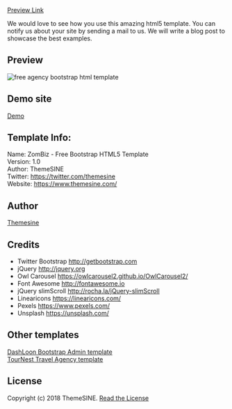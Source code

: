 
<a href="https://www.themesine.com/downloads/zombiz-agency-html5-template/" target="_blank">Preview Link</a>

We would love to see how you use this amazing html5 template. You can notify us about your site by sending a mail to us. We will write a blog post to showcase the best examples.

Preview
--------
![free agency bootstrap html template](https://cdn.dribbble.com/users/1351310/screenshots/3475869/zombiz_dribbble_shot_6.jpg)

Demo site
---------
<a href="http://demo.themesine.com/zombiz/" rel="nofollow" target="_blank">Demo</a>

Template Info:
-----------------------
Name: 		ZomBiz - Free Bootstrap HTML5 Template <br>
Version: 	1.0 <br>
Author: 	ThemeSINE <br>
Twitter:	https://twitter.com/themesine <br>
Website: 	https://www.themesine.com/ <br>

Author
-------
<a href="https://www.themesine.com" target="_blank">Themesine</a>

Credits
-----------------------
- Twitter Bootstrap http://getbootstrap.com
- jQuery http://jquery.org
- Owl Carousel https://owlcarousel2.github.io/OwlCarousel2/
- Font Awesome http://fontawesome.io
- jQuery slimScroll http://rocha.la/jQuery-slimScroll
- Linearicons https://linearicons.com/
- Pexels https://www.pexels.com/
- Unsplash https://unsplash.com/

Other templates
---------------
<a href="https://www.themesine.com/downloads/dashloon-bootstrap-admin-dashboard/" target="_blank"> DashLoon Bootstrap Admin template</a><br>
<a href="https://www.themesine.com/downloads/tournest-tours-travel-agency-html5-template/" target="_blank"> TourNest Travel Agency template </a>

License
--------
Copyright (c) 2018 ThemeSINE. <a href="https://www.themesine.com/license/"> Read the License </a>
